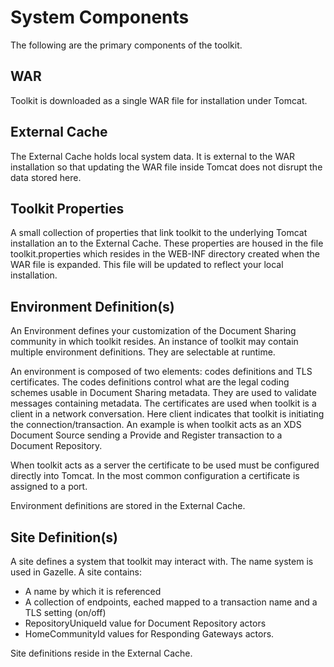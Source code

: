 # System Components #

The following are the primary components of the toolkit.

## WAR ##

Toolkit is downloaded as a single WAR file for installation under Tomcat.

## External Cache ##

The External Cache holds local system data. It is external to the WAR
installation so that updating the WAR file inside Tomcat does not disrupt
the data stored here.

## Toolkit Properties ##

A small collection of properties that link toolkit to the underlying
Tomcat installation an to the External Cache.  These properties are
housed in the file toolkit.properties which resides in the WEB-INF
directory created when the WAR file is expanded. This file will be updated
to reflect your local installation.

## Environment Definition(s) ##

An Environment defines your customization of the Document Sharing
community in which toolkit resides.  An instance of toolkit may contain
multiple environment definitions. They are selectable at runtime.

An environment is composed of two elements: codes definitions and TLS
certificates.  The codes definitions control what are the legal coding
schemes usable in Document Sharing metadata. They are used to validate
messages containing metadata.  The certificates are used when toolkit
is a client in a network conversation.  Here client indicates that toolkit
is initiating the connection/transaction.  An example is when toolkit
acts as an XDS Document Source sending a Provide and Register transaction
to a Document Repository.

When toolkit acts as a server the certificate to be used must be
configured directly into Tomcat.  In the most common configuration a
certificate is assigned to a port.

Environment definitions are stored in the External Cache.

## Site Definition(s) ##

A site defines a system that toolkit may interact with. The name system is
used in Gazelle.  A site contains:

* A name by which it is referenced
* A collection of endpoints, eached mapped to a transaction name
and a TLS setting (on/off)
* RepositoryUniqueId value for Document Repository actors
* HomeCommunityId values for Responding Gateways actors.

Site definitions reside in the External Cache.
